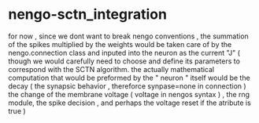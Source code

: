 # nengo-sctn_integration
 for now , since we dont want to break nengo conventions , the summation of the spikes multiplied by the weights would be taken care of by the nengo.connection class and inputed into the neuron as the current "J"  ( though we would carefully need to choose and define its parameters to correspond with the SCTN  algorithm.
 the actually mathematical computation that would be preformed by the " neuron " itself would be the decay ( the synapsic behavior  , thereforce synpase=none in connection )  the  change of the membrane voltage ( voltage in nengos syntax )  ,  the rng  module, the spike decision , and perhaps the voltage reset if the atribute is true  )
